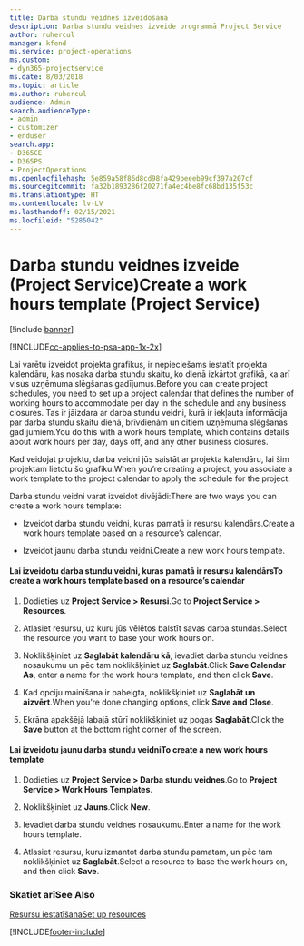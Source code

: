 ```yaml
---
title: Darba stundu veidnes izveidošana
description: Darba stundu veidnes izveide programmā Project Service
author: ruhercul
manager: kfend
ms.service: project-operations
ms.custom:
- dyn365-projectservice
ms.date: 8/03/2018
ms.topic: article
ms.author: ruhercul
audience: Admin
search.audienceType:
- admin
- customizer
- enduser
search.app:
- D365CE
- D365PS
- ProjectOperations
ms.openlocfilehash: 5e859a58f86d8cd98fa429beeeb99cf397a207cf
ms.sourcegitcommit: fa32b1893286f20271fa4ec4be8fc68bd135f53c
ms.translationtype: HT
ms.contentlocale: lv-LV
ms.lasthandoff: 02/15/2021
ms.locfileid: "5285042"
---
```

# <a name="create-a-work-hours-template-project-service"></a><span data-ttu-id="c9b07-103">Darba stundu veidnes izveide (Project Service)</span><span class="sxs-lookup"><span data-stu-id="c9b07-103">Create a work hours template (Project Service)</span></span>

[!include [banner](../includes/psa-now-project-operations.md)]

[!INCLUDE[cc-applies-to-psa-app-1x-2x](../includes/cc-applies-to-psa-app-1x-2x.md)]

<span data-ttu-id="c9b07-104">Lai varētu izveidot projekta grafikus, ir nepieciešams iestatīt projekta kalendāru, kas nosaka darba stundu skaitu, ko dienā izkārtot grafikā, ka arī visus uzņēmuma slēgšanas gadījumus.</span><span class="sxs-lookup"><span data-stu-id="c9b07-104">Before you can create project schedules, you need to set up a project calendar that defines the number of working hours to accommodate per day in the schedule and any business closures.</span></span> <span data-ttu-id="c9b07-105">Tas ir jāizdara ar darba stundu veidni, kurā ir iekļauta informācija par darba stundu skaitu dienā, brīvdienām un citiem uzņēmuma slēgšanas gadījumiem.</span><span class="sxs-lookup"><span data-stu-id="c9b07-105">You do this with a work hours template, which contains details about work hours per day, days off, and any other business closures.</span></span>  
  
 <span data-ttu-id="c9b07-106">Kad veidojat projektu, darba veidni jūs saistāt ar projekta kalendāru, lai šim projektam lietotu šo grafiku.</span><span class="sxs-lookup"><span data-stu-id="c9b07-106">When you’re creating a project, you associate a work template to the project calendar to apply the schedule for the project.</span></span>  
  
 <span data-ttu-id="c9b07-107">Darba stundu veidni varat izveidot divējādi:</span><span class="sxs-lookup"><span data-stu-id="c9b07-107">There are two ways you can create a work hours template:</span></span>  
  
-   <span data-ttu-id="c9b07-108">Izveidot darba stundu veidni, kuras pamatā ir resursu kalendārs.</span><span class="sxs-lookup"><span data-stu-id="c9b07-108">Create a work hours template based on a resource’s calendar.</span></span>  
  
-   <span data-ttu-id="c9b07-109">Izveidot jaunu darba stundu veidni.</span><span class="sxs-lookup"><span data-stu-id="c9b07-109">Create a new work hours template.</span></span>  
  
#### <a name="to-create-a-work-hours-template-based-on-a-resources-calendar"></a><span data-ttu-id="c9b07-110">Lai izveidotu darba stundu veidni, kuras pamatā ir resursu kalendārs</span><span class="sxs-lookup"><span data-stu-id="c9b07-110">To create a work hours template based on a resource’s calendar</span></span>  
  
1.  <span data-ttu-id="c9b07-111">Dodieties uz **Project Service > Resursi**.</span><span class="sxs-lookup"><span data-stu-id="c9b07-111">Go to **Project Service > Resources**.</span></span>  
  
2.  <span data-ttu-id="c9b07-112">Atlasiet resursu, uz kuru jūs vēlētos balstīt savas darba stundas.</span><span class="sxs-lookup"><span data-stu-id="c9b07-112">Select the resource you want to base your work hours on.</span></span>  
  
3.  <span data-ttu-id="c9b07-113">Noklikšķiniet uz **Saglabāt kalendāru kā**, ievadiet darba stundu veidnes nosaukumu un pēc tam noklikšķiniet uz **Saglabāt**.</span><span class="sxs-lookup"><span data-stu-id="c9b07-113">Click **Save Calendar As**, enter a name for the work hours template, and then click **Save**.</span></span>  
  
4.  <span data-ttu-id="c9b07-114">Kad opciju mainīšana ir pabeigta, noklikšķiniet uz **Saglabāt un aizvērt**.</span><span class="sxs-lookup"><span data-stu-id="c9b07-114">When you’re done changing options, click **Save and Close**.</span></span>  
  
5.  <span data-ttu-id="c9b07-115">Ekrāna apakšējā labajā stūrī noklikšķiniet uz pogas **Saglabāt**.</span><span class="sxs-lookup"><span data-stu-id="c9b07-115">Click the **Save** button at the bottom right corner of the screen.</span></span>  
  
#### <a name="to-create-a-new-work-hours-template"></a><span data-ttu-id="c9b07-116">Lai izveidotu jaunu darba stundu veidni</span><span class="sxs-lookup"><span data-stu-id="c9b07-116">To create a new work hours template</span></span>  
  
1.  <span data-ttu-id="c9b07-117">Dodieties uz **Project Service > Darba stundu veidnes**.</span><span class="sxs-lookup"><span data-stu-id="c9b07-117">Go to **Project Service > Work Hours Templates**.</span></span>  
  
2.  <span data-ttu-id="c9b07-118">Noklikšķiniet uz **Jauns**.</span><span class="sxs-lookup"><span data-stu-id="c9b07-118">Click **New**.</span></span>  
  
3.  <span data-ttu-id="c9b07-119">Ievadiet darba stundu veidnes nosaukumu.</span><span class="sxs-lookup"><span data-stu-id="c9b07-119">Enter a name for the work hours template.</span></span>  
  
4.  <span data-ttu-id="c9b07-120">Atlasiet resursu, kuru izmantot darba stundu pamatam, un pēc tam noklikšķiniet uz **Saglabāt**.</span><span class="sxs-lookup"><span data-stu-id="c9b07-120">Select a resource to base the work hours on, and then click **Save**.</span></span>  
  
### <a name="see-also"></a><span data-ttu-id="c9b07-121">Skatiet arī</span><span class="sxs-lookup"><span data-stu-id="c9b07-121">See Also</span></span>  
 [<span data-ttu-id="c9b07-122">Resursu iestatīšana</span><span class="sxs-lookup"><span data-stu-id="c9b07-122">Set up resources</span></span>](../psa/set-up-resources.md)


[!INCLUDE[footer-include](../includes/footer-banner.md)]